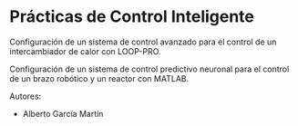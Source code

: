 # Prácticas de Control Inteligente

Configuración de un sistema de control avanzado para el control de un intercambiador de calor con LOOP-PRO.

Configuración de un sistema de control predictivo neuronal para el control de un brazo robótico y un reactor con MATLAB.

Autores:

- Alberto García Martín
